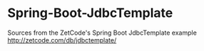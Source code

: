 # Spring-Boot-JdbcTemplate
Sources from the ZetCode's Spring Boot JdbcTemplate example
http://zetcode.com/db/jdbctemplate/
